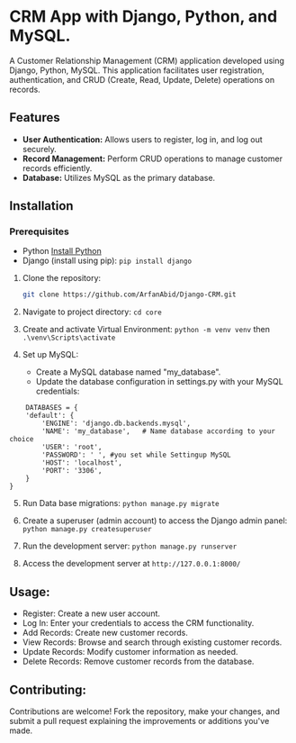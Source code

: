 # CRM App with Django, Python, and MySQL.

A Customer Relationship Management (CRM) application developed using Django, Python, MySQL. This application facilitates user registration, authentication, and CRUD (Create, Read, Update, Delete) operations on records.

## Features

- **User Authentication:** Allows users to register, log in, and log out securely.
- **Record Management:** Perform CRUD operations to manage customer records efficiently.
- **Database:** Utilizes MySQL as the primary database.

## Installation

### Prerequisites

- Python [Install Python](https://www.python.org/downloads/)
- Django (install using pip): `pip install django`

1. Clone the repository:

   ```bash
   git clone https://github.com/ArfanAbid/Django-CRM.git

2. Navigate to project directory:
    `cd core`
   
3. Create and activate Virtual Environment:
   `python -m venv venv` then
   `.\venv\Scripts\activate`
4. Set up MySQL:

   - Create a MySQL database named "my_database".
   - Update the database configuration in settings.py with your MySQL credentials:

```
    DATABASES = {
    'default': {
        'ENGINE': 'django.db.backends.mysql',
        'NAME': 'my_database',   # Name database according to your choice
        'USER': 'root',
        'PASSWORD': ' ', #you set while Settingup MySQL
        'HOST': 'localhost',
        'PORT': '3306',
    }
}

```

5. Run Data base migrations:
   `python manage.py migrate`

6. Create a superuser (admin account) to access the Django admin panel:
   `python manage.py createsuperuser`

7. Run the development server:
   `python manage.py runserver`

8. Access the development server at  `http://127.0.0.1:8000/`

## Usage:

- Register: Create a new user account.
- Log In: Enter your credentials to access the CRM functionality.
- Add Records: Create new customer records.
- View Records: Browse and search through existing customer records.
- Update Records: Modify customer information as needed.
- Delete Records: Remove customer records from the database.

## Contributing:

Contributions are welcome! Fork the repository, make your changes, and submit a pull request explaining the improvements or additions you've made.